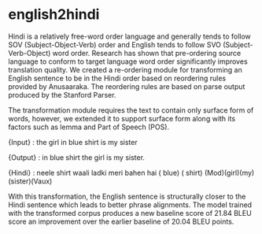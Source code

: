# english2hindi

Hindi is a relatively free-word order language and generally tends to follow SOV (Subject-Object-Verb) order and English tends to follow SVO (Subject-Verb-Object) word order.
Research has shown that pre-ordering source language to conform to target language word order significantly improves translation quality.
We created a re-ordering module for transforming an English sentence to be in the Hindi order based on reordering rules provided by Anusaaraka. The reordering rules are based on parse output produced by the Stanford Parser.

The transformation module requires the text to contain only  surface form of words, however, we  extended it to support surface form along with its factors such as lemma and Part of Speech (POS).


{Input} : the girl in blue shirt is my sister

{Output} : in blue shirt the girl is my sister.

{Hindi} : neele shirt waali ladki meri bahen hai
        ( blue) ( shirt) (Mod)(girl)(my)(sister)(Vaux)

With this transformation, the English sentence is structurally closer to the Hindi sentence which  leads to better phrase alignments. The model trained with the transformed corpus produces a new baseline score of 21.84 BLEU score an improvement over the earlier baseline of 20.04 BLEU points.
